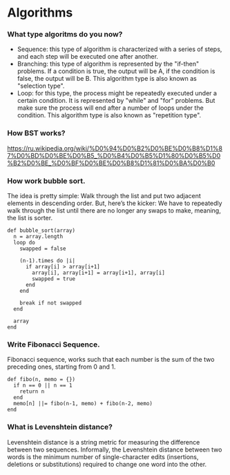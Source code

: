 # Algorithms

### What type algoritms do you now?
- Sequence: this type of algorithm is characterized with a series of steps, and each step will be executed one after another.
- Branching: this type of algorithm is represented by the "if-then" problems. If a condition is true, the output will be A, if the condition is false, the output will be B. This algorithm type is also known as "selection type".
- Loop: for this type, the process might be repeatedly executed under a certain condition. It is represented by "while" and "for" problems. But make sure the process will end after a number of loops under the condition. This algorithm type is also known as "repetition type".


### How BST works?
https://ru.wikipedia.org/wiki/%D0%94%D0%B2%D0%BE%D0%B8%D1%87%D0%BD%D0%BE%D0%B5_%D0%B4%D0%B5%D1%80%D0%B5%D0%B2%D0%BE_%D0%BF%D0%BE%D0%B8%D1%81%D0%BA%D0%B0

### How work bubble sort.
The idea is pretty simple: Walk through the list and put two adjacent elements in descending order. But, here’s the kicker: We have to repeatedly walk through the list until there are no longer any swaps to make, meaning, the list is sorter.
```
def bubble_sort(array)
  n = array.length
  loop do
    swapped = false

    (n-1).times do |i|
      if array[i] > array[i+1]
        array[i], array[i+1] = array[i+1], array[i]
        swapped = true
      end
    end

    break if not swapped
  end

  array
end
```

### Write Fibonacci Sequence.
Fibonacci sequence, works such that each number is the sum of the two preceding ones, starting from 0 and 1.
```
def fibo(n, memo = {})
  if n == 0 || n == 1
    return n
  end
  memo[n] ||= fibo(n-1, memo) + fibo(n-2, memo)
end
```

### What is Levenshtein distance?
Levenshtein distance is a string metric for measuring the difference between two sequences. 
Informally, the Levenshtein distance between two words is the minimum number of single-character edits (insertions, deletions or substitutions) required to change one word into the other.